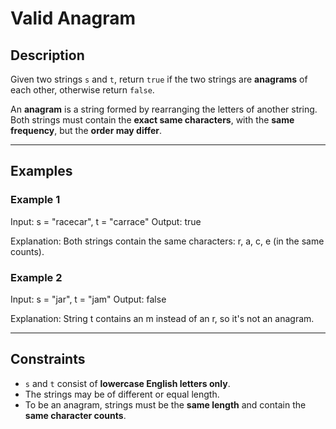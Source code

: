 # Valid Anagram

## Description

Given two strings `s` and `t`, return `true` if the two strings are **anagrams** of each other, otherwise return `false`.

An **anagram** is a string formed by rearranging the letters of another string.  
Both strings must contain the **exact same characters**, with the **same frequency**, but the **order may differ**.

---

## Examples

### Example 1

Input: s = "racecar", t = "carrace"
Output: true

Explanation:
Both strings contain the same characters: r, a, c, e (in the same counts).

### Example 2

Input: s = "jar", t = "jam"
Output: false

Explanation:
String t contains an m instead of an r, so it's not an anagram.

---

## Constraints

- `s` and `t` consist of **lowercase English letters only**.
- The strings may be of different or equal length.
- To be an anagram, strings must be the **same length** and contain the **same character counts**.
